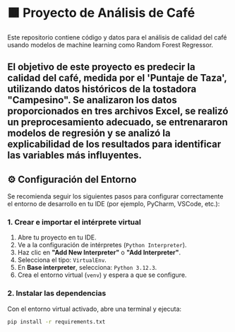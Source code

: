 
# 🟫 Proyecto de Análisis de Café

Este repositorio contiene código y datos para el análisis de calidad del café usando modelos de machine learning como Random Forest Regressor.

El objetivo de este proyecto es predecir la calidad del café, medida por el 'Puntaje de Taza', utilizando datos históricos de la tostadora "Campesino". Se analizaron los datos proporcionados en tres archivos Excel, se realizó un preprocesamiento adecuado, se entrenararon modelos de regresión y se analizó la explicabilidad de los resultados para identificar las variables más influyentes.
---

## ⚙️ Configuración del Entorno

Se recomienda seguir los siguientes pasos para configurar correctamente el entorno de desarrollo en tu IDE (por ejemplo, PyCharm, VSCode, etc.):

### 1. Crear e importar el intérprete virtual

1. Abre tu proyecto en tu IDE.
2. Ve a la configuración de intérpretes (`Python Interpreter`).
3. Haz clic en **"Add New Interpreter"** o **"Add Interpreter"**.
4. Selecciona el tipo: `VirtualEnv`.
5. En **Base interpreter**, selecciona: `Python 3.12.3`.
6. Crea el entorno virtual (`venv`) y espera a que se configure.

### 2. Instalar las dependencias

Con el entorno virtual activado, abre una terminal y ejecuta:

```bash
pip install -r requirements.txt
